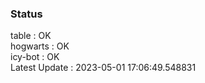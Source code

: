### Status


table : OK  
hogwarts : OK  
icy-bot : OK  
Latest Update : 2023-05-01 17:06:49.548831
